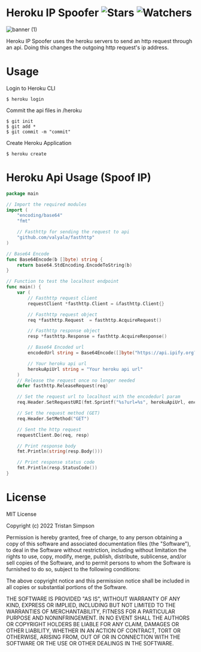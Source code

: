 
# Heroku IP Spoofer ![Stars](https://img.shields.io/github/stars/Simpson-Computer-Technologies-Research/Spoofer?color=brightgreen) ![Watchers](https://img.shields.io/github/watchers/Simpson-Computer-Technologies-Research/Spoofer?label=Watchers)
![banner (1)](https://user-images.githubusercontent.com/75189508/192170623-1d0fe3c7-bd11-4b30-a01d-a5a24a145ec3.png)

Heroku IP Spoofer uses the heroku servers to send an http request through an api. Doing this changes the outgoing http request's ip address.
<br>

# Usage
Login to Heroku CLI
```
$ heroku login
```

Commit the api files in /heroku
```
$ git init
$ git add *
$ git commit -m "commit"
```

Create Heroku Application
```
$ heroku create
```

# Heroku Api Usage (Spoof IP)
```go
package main

// Import the required modules
import (
	"encoding/base64"
	"fmt"

	// Fasthttp for sending the request to api
	"github.com/valyala/fasthttp"
)

// Base64 Encode
func Base64Encode(b []byte) string {
	return base64.StdEncoding.EncodeToString(b)
}

// Function to test the localhost endpoint
func main() {
	var (
		// Fasthttp request client
		requestClient *fasthttp.Client = &fasthttp.Client{}

		// Fasthttp request object
		req *fasthttp.Request  = fasthttp.AcquireRequest()

		// Fasthttp response object
		resp *fasthttp.Response = fasthttp.AcquireResponse()

		// Base64 Encoded url
		encodedUrl string = Base64Encode([]byte("https://api.ipify.org?format=json"))

		// Your heroku api url
		herokuApiUrl string = "Your heroku api url"
	)
	// Release the request once no longer needed
	defer fasthttp.ReleaseRequest(req)

	// Set the request url to localhost with the encodedurl param
	req.Header.SetRequestURI(fmt.Sprintf("%s?url=%s", herokuApiUrl, encodedUrl))

	// Set the request method (GET)
	req.Header.SetMethod("GET")

	// Sent the http request
	requestClient.Do(req, resp)

	// Print response body
	fmt.Println(string(resp.Body()))

	// Print response status code
	fmt.Println(resp.StatusCode())
}
```

# License
MIT License

Copyright (c) 2022 Tristan Simpson

Permission is hereby granted, free of charge, to any person obtaining a copy of this software and associated documentation files (the "Software"), to deal in the Software without restriction, including without limitation the rights to use, copy, modify, merge, publish, distribute, sublicense, and/or sell copies of the Software, and to permit persons to whom the Software is furnished to do so, subject to the following conditions:

The above copyright notice and this permission notice shall be included in all copies or substantial portions of the Software.

THE SOFTWARE IS PROVIDED "AS IS", WITHOUT WARRANTY OF ANY KIND, EXPRESS OR IMPLIED, INCLUDING BUT NOT LIMITED TO THE WARRANTIES OF MERCHANTABILITY, FITNESS FOR A PARTICULAR PURPOSE AND NONINFRINGEMENT. IN NO EVENT SHALL THE AUTHORS OR COPYRIGHT HOLDERS BE LIABLE FOR ANY CLAIM, DAMAGES OR OTHER LIABILITY, WHETHER IN AN ACTION OF CONTRACT, TORT OR OTHERWISE, ARISING FROM, OUT OF OR IN CONNECTION WITH THE SOFTWARE OR THE USE OR OTHER DEALINGS IN THE SOFTWARE.
